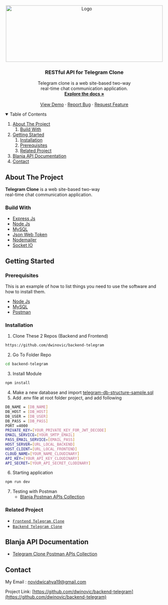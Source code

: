 <!-- PROJECT LOGO -->
<br />
<p align="center">
  <a href="https://github.com/dwinovic/telegram-clone">
    <img src="https://res.cloudinary.com/dnv-images/image/upload/v1631893565/Telegram%20Clone/Frame_1_jnfh3u.svg" alt="Logo" width="500" height="180">
  </a>

  <h3 align="center">RESTful API for Telegram Clone </h3>

  <p align="center">
    Telegram clone is a web site-based two-way <br /> real-time chat communication application. 
    <br />
    <a href="https://github.com/dwinovic/backend-telegram"><strong>Explore the docs »</strong></a>
    <br />
    <br />
    <a href="https://teleclone.vercel.app/">View Demo</a>
    ·
    <a href="https://github.com/dwinovic/backend-telegram">Report Bug</a>
    ·
    <a href="https://github.com/dwinovic/backend-telegram">Request Feature</a>
  </p>
</p>

<!-- TABLE OF CONTENTS -->
<details open="open">
  <summary>Table of Contents</summary>
  <ol>
    <li>
      <a href="#about-the-project">About The Project</a>
        <ol>
            <li>
                <a href="#build-with">Build With</a>
            </li>
        </ol>
    </li>
    <li>
      <a href="#getting-started">Getting Started</a>
      <ol>
        <li>
          <a href="#installation">Installation</a>
        </li>
        <li>
          <a href="#prerequisites">Prerequisites</a>
        </li>
        <li>
          <a href="#related-project">Related Project</a>
        </li>
      </ol>
    </li>
    <li><a href="#blanja-api-documentation">Blanja API Documentation</a></li>
    <li><a href="#contact">Contact</a></li>
  </ol>
</details>

## About The Project

<b>Telegram Clone</b> is a web site-based two-way <br /> real-time chat communication application.

### Build With
* [Express Js](https://expressjs.com/)
* [Node Js](https://nodejs.org/en/)
* [MySQL](https://www.mysql.com/)
* [Json Web Token](https://jwt.io/)
* [Nodemailer](https://nodemailer.com/about/)
* [Socket IO](https://socket.io/)

## Getting Started

### Prerequisites

This is an example of how to list things you need to use the software and how to install them.
* [Node Js](https://nodejs.org/en/download/)
* [MySQL](https://www.mysql.com/downloads/)
* [Postman](https://www.postman.com/downloads/)

### Installation

1. Clone These 2 Repos (Backend and Frontend)
```sh
https://github.com/dwinovic/backend-telegram
```
2. Go To Folder Repo
```sh
cd backend-telegram
```
3. Install Module
```sh
npm install
```
4. Make a new database and import [telegram-db-structure-sample.sql](https://drive.google.com/file/d/nooooooooooooo)
5. Add .env file at root folder project, and add following
```sh
DB_NAME = [DB_NAME]
DB_HOST = [DB_HOST]
DB_USER = [DB_USER]
DB_PASS = [DB_PASS]
PORT =4000
PRIVATE_KEY=[YOUR_PRIVATE_KEY_FOR_JWT_DECODE]
EMAIL_SERVICE=[YOUR_SMTP_EMAIL]
PASS_EMAIL_SERVICE=[EMAIL_PASS]
HOST_SERVER=[URL_LOCAL_BACKEND]
HOST_CLIENT=[URL_LOCAL_FRONTEND]
CLOUD_NAME=[YOUR_NAME_CLOUDINARY]
API_KEY=[YOUR_API_KEY_CLOUDINARY]
API_SECRET=[YOUR_API_SECRET_CLODINARY]
```
6. Starting application
```sh
npm run dev
```
7. Testing with Postman
    * [Blanja Postman APIs Collection](https://documenter.getpostman.com/.................)

### Related Project

* [`Frontend Telegram Clone`](https://github.com/dwinovic/telegram-clone)
* [`Backend Telegram Clone`](https://github.com/dwinovic/backend-telegram)


## Blanja API Documentation

* [Telegram Clone Postman APIs Collection](https://documenter.getpostman.com/view/15390348/sssssssssssssssss)

## Contact
My Email : novidwicahya19@gmail.com

Project Link: [https://github.com/dwinovic/backend-telegram](https://github.com/dwinovic/backend-telegram)
